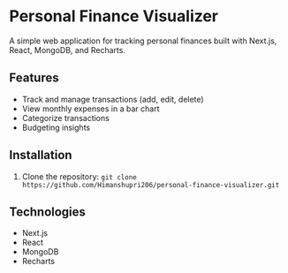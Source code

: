 # Personal Finance Visualizer

A simple web application for tracking personal finances built with Next.js, React, MongoDB, and Recharts.

## Features
- Track and manage transactions (add, edit, delete)
- View monthly expenses in a bar chart
- Categorize transactions
- Budgeting insights

## Installation
1. Clone the repository: `git clone https://github.com/Himanshupri206/personal-finance-visualizer.git`

## Technologies
- Next.js
- React
- MongoDB
- Recharts
